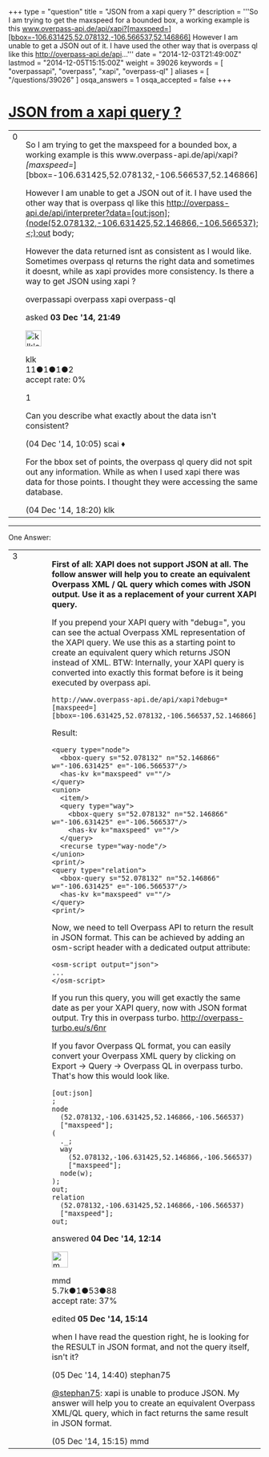 +++
type = "question"
title = "JSON from a xapi query ?"
description = '''So I am trying to get the maxspeed for a bounded box, a working example is this  www.overpass-api.de/api/xapi?[maxspeed=][bbox=-106.631425,52.078132,-106.566537,52.146866] However I am unable to get a JSON out of it. I have used the other way that is overpass ql like this  http://overpass-api.de/api...'''
date = "2014-12-03T21:49:00Z"
lastmod = "2014-12-05T15:15:00Z"
weight = 39026
keywords = [ "overpassapi", "overpass", "xapi", "overpass-ql" ]
aliases = [ "/questions/39026" ]
osqa_answers = 1
osqa_accepted = false
+++

<div class="headNormal">

# [JSON from a xapi query ?](/questions/39026/json-from-a-xapi-query)

</div>

<div id="main-body">

<div id="askform">

<table id="question-table" style="width:100%;">
<colgroup>
<col style="width: 50%" />
<col style="width: 50%" />
</colgroup>
<tbody>
<tr>
<td style="width: 30px; vertical-align: top"><div class="vote-buttons">
<span id="post-39026-upvote" class="ajax-command post-vote up" rel="nofollow" title="I like this post (click again to cancel)"> </span>
<div id="post-39026-score" class="post-score" title="current number of votes">
0
</div>
<span id="post-39026-downvote" class="ajax-command post-vote down" rel="nofollow" title="I dont like this post (click again to cancel)"> </span> <span id="favorite-mark" class="ajax-command favorite-mark" rel="nofollow" title="mark/unmark this question as favorite (click again to cancel)"> </span>
<div id="favorite-count" class="favorite-count">
&#10;</div>
</div></td>
<td><div id="item-right">
<div class="question-body">
<p>So I am trying to get the maxspeed for a bounded box, a working example is this www.overpass-api.de/api/xapi?<em>[maxspeed=</em>][bbox=-106.631425,52.078132,-106.566537,52.146866]</p>
<p>However I am unable to get a JSON out of it. I have used the other way that is overpass ql like this <a href="http://overpass-api.de/api/interpreter?data=%5Bout:json%5D;(node(52.078132,-106.631425,52.146866,-106.566537);%3C;);out">http://overpass-api.de/api/interpreter?data=[out:json];(node(52.078132,-106.631425,52.146866,-106.566537);&lt;;);out</a> body;</p>
<p>However the data returned isnt as consistent as I would like. Sometimes overpass ql returns the right data and sometimes it doesnt, while as xapi provides more consistency. Is there a way to get JSON using xapi ?</p>
</div>
<div id="question-tags" class="tags-container tags">
<span class="post-tag tag-link-overpassapi" rel="tag" title="see questions tagged &#39;overpassapi&#39;">overpassapi</span> <span class="post-tag tag-link-overpass" rel="tag" title="see questions tagged &#39;overpass&#39;">overpass</span> <span class="post-tag tag-link-xapi" rel="tag" title="see questions tagged &#39;xapi&#39;">xapi</span> <span class="post-tag tag-link-overpass-ql" rel="tag" title="see questions tagged &#39;overpass-ql&#39;">overpass-ql</span>
</div>
<div id="question-controls" class="post-controls">
&#10;</div>
<div class="post-update-info-container">
<div class="post-update-info post-update-info-user">
<p>asked <strong>03 Dec '14, 21:49</strong></p>
<img src="https://secure.gravatar.com/avatar/9893933c885520e100999425e74ae7ac?s=32&amp;d=identicon&amp;r=g" class="gravatar" width="32" height="32" alt="klk&#39;s gravatar image" />
<p><span>klk</span><br />
<span class="score" title="11 reputation points">11</span><span title="1 badges"><span class="badge1">●</span><span class="badgecount">1</span></span><span title="1 badges"><span class="silver">●</span><span class="badgecount">1</span></span><span title="2 badges"><span class="bronze">●</span><span class="badgecount">2</span></span><br />
<span class="accept_rate" title="Rate of the user&#39;s accepted answers">accept rate:</span> <span title="klk has no accepted answers">0%</span></p>
</div>
</div>
<div id="comments-container-39026" class="comments-container">
<span id="39029"></span>
<div id="comment-39029" class="comment">
<div id="post-39029-score" class="comment-score">
1
</div>
<div class="comment-text">
<p>Can you describe what exactly about the data isn't consistent?</p>
</div>
<div id="comment-39029-info" class="comment-info">
<span class="comment-age">(04 Dec '14, 10:05)</span> <span class="comment-user userinfo">scai ♦</span>
</div>
</div>
<span id="39042"></span>
<div id="comment-39042" class="comment">
<div id="post-39042-score" class="comment-score">
&#10;</div>
<div class="comment-text">
<p>For the bbox set of points, the overpass ql query did not spit out any information. While as when I used xapi there was data for those points. I thought they were accessing the same database.</p>
</div>
<div id="comment-39042-info" class="comment-info">
<span class="comment-age">(04 Dec '14, 18:20)</span> <span class="comment-user userinfo">klk</span>
</div>
</div>
</div>
<div id="comment-tools-39026" class="comment-tools">
&#10;</div>
<div class="clear">
&#10;</div>
<div id="comment-39026-form-container" class="comment-form-container">
&#10;</div>
<div class="clear">
&#10;</div>
</div></td>
</tr>
</tbody>
</table>

------------------------------------------------------------------------

<div class="tabBar">

<span id="sort-top"></span>

<div class="headQuestions">

One Answer:

</div>

</div>

<span id="39030"></span>

<div id="answer-container-39030" class="answer">

<table style="width:100%;">
<colgroup>
<col style="width: 50%" />
<col style="width: 50%" />
</colgroup>
<tbody>
<tr>
<td style="width: 30px; vertical-align: top"><div class="vote-buttons">
<span id="post-39030-upvote" class="ajax-command post-vote up" rel="nofollow" title="I like this post (click again to cancel)"> </span>
<div id="post-39030-score" class="post-score" title="current number of votes">
3
</div>
<span id="post-39030-downvote" class="ajax-command post-vote down" rel="nofollow" title="I dont like this post (click again to cancel)"> </span>
</div></td>
<td><div class="item-right">
<div class="answer-body">
<p><strong>First of all: XAPI does not support JSON at all. The follow answer will help you to create an equivalent Overpass XML / QL query which comes with JSON output. Use it as a replacement of your current XAPI query.</strong></p>
<p>If you prepend your XAPI query with "debug=", you can see the actual Overpass XML representation of the XAPI query. We use this as a starting point to create an equivalent query which returns JSON instead of XML. BTW: Internally, your XAPI query is converted into exactly this format before is it being executed by overpass api.</p>
<pre><code>http://www.overpass-api.de/api/xapi?debug=*[maxspeed=][bbox=-106.631425,52.078132,-106.566537,52.146866]</code></pre>
<p>Result:</p>
<pre><code>&lt;query type=&quot;node&quot;&gt;
  &lt;bbox-query s=&quot;52.078132&quot; n=&quot;52.146866&quot; w=&quot;-106.631425&quot; e=&quot;-106.566537&quot;/&gt;
  &lt;has-kv k=&quot;maxspeed&quot; v=&quot;&quot;/&gt;
&lt;/query&gt;
&lt;union&gt;
  &lt;item/&gt;
  &lt;query type=&quot;way&quot;&gt;
    &lt;bbox-query s=&quot;52.078132&quot; n=&quot;52.146866&quot; w=&quot;-106.631425&quot; e=&quot;-106.566537&quot;/&gt;
    &lt;has-kv k=&quot;maxspeed&quot; v=&quot;&quot;/&gt;
  &lt;/query&gt;
  &lt;recurse type=&quot;way-node&quot;/&gt;
&lt;/union&gt;
&lt;print/&gt;
&lt;query type=&quot;relation&quot;&gt;
  &lt;bbox-query s=&quot;52.078132&quot; n=&quot;52.146866&quot; w=&quot;-106.631425&quot; e=&quot;-106.566537&quot;/&gt;
  &lt;has-kv k=&quot;maxspeed&quot; v=&quot;&quot;/&gt;
&lt;/query&gt;
&lt;print/&gt;</code></pre>
<p>Now, we need to tell Overpass API to return the result in JSON format. This can be achieved by adding an osm-script header with a dedicated output attribute:</p>
<pre><code>&lt;osm-script output=&quot;json&quot;&gt;
...
&lt;/osm-script&gt;</code></pre>
<p>If you run this query, you will get exactly the same date as per your XAPI query, now with JSON format output. Try this in overpass turbo. <a href="http://overpass-turbo.eu/s/6nr">http://overpass-turbo.eu/s/6nr</a></p>
<p>If you favor Overpass QL format, you can easily convert your Overpass XML query by clicking on Export -&gt; Query -&gt; Overpass QL in overpass turbo. That's how this would look like.</p>
<pre><code>[out:json]
;
node
  (52.078132,-106.631425,52.146866,-106.566537)
  [&quot;maxspeed&quot;];
(
  ._;
  way
    (52.078132,-106.631425,52.146866,-106.566537)
    [&quot;maxspeed&quot;];
  node(w);
);
out;
relation
  (52.078132,-106.631425,52.146866,-106.566537)
  [&quot;maxspeed&quot;];
out;</code></pre>
</div>
<div class="answer-controls post-controls">
&#10;</div>
<div class="post-update-info-container">
<div class="post-update-info post-update-info-user">
<p>answered <strong>04 Dec '14, 12:14</strong></p>
<img src="https://secure.gravatar.com/avatar/264d84ab05b942224b05960903eba7a7?s=32&amp;d=identicon&amp;r=g" class="gravatar" width="32" height="32" alt="mmd&#39;s gravatar image" />
<p><span>mmd</span><br />
<span class="score" title="5682 reputation points"><span>5.7k</span></span><span title="1 badges"><span class="badge1">●</span><span class="badgecount">1</span></span><span title="53 badges"><span class="silver">●</span><span class="badgecount">53</span></span><span title="88 badges"><span class="bronze">●</span><span class="badgecount">88</span></span><br />
<span class="accept_rate" title="Rate of the user&#39;s accepted answers">accept rate:</span> <span title="mmd has 44 accepted answers">37%</span></p>
</div>
<div class="post-update-info post-update-info-edited">
<p><span> edited <strong>05 Dec '14, 15:14</strong> </span></p>
</div>
</div>
<div id="comments-container-39030" class="comments-container">
<span id="39077"></span>
<div id="comment-39077" class="comment">
<div id="post-39077-score" class="comment-score">
&#10;</div>
<div class="comment-text">
<p>when I have read the question right, he is looking for the RESULT in JSON format, and not the query itself, isn't it?</p>
</div>
<div id="comment-39077-info" class="comment-info">
<span class="comment-age">(05 Dec '14, 14:40)</span> <span class="comment-user userinfo">stephan75</span>
</div>
</div>
<span id="39082"></span>
<div id="comment-39082" class="comment">
<div id="post-39082-score" class="comment-score">
&#10;</div>
<div class="comment-text">
<p><a href="http://help.openstreetmap.org/users/99/stephan75"></a><a href="http://help.openstreetmap.org/users/99/stephan75">@stephan75</a>: xapi is unable to produce JSON. My answer will help you to create an equivalent Overpass XML/QL query, which in fact returns the same result in JSON format.</p>
</div>
<div id="comment-39082-info" class="comment-info">
<span class="comment-age">(05 Dec '14, 15:15)</span> <span class="comment-user userinfo">mmd</span>
</div>
</div>
</div>
<div id="comment-tools-39030" class="comment-tools">
&#10;</div>
<div class="clear">
&#10;</div>
<div id="comment-39030-form-container" class="comment-form-container">
&#10;</div>
<div class="clear">
&#10;</div>
</div></td>
</tr>
</tbody>
</table>

</div>

<div class="paginator-container-left">

</div>

</div>

</div>


